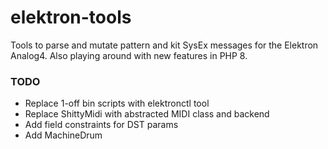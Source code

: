 # elektron-tools

Tools to parse and mutate pattern and kit SysEx messages for the Elektron
Analog4. Also playing around with new features in PHP 8.

### TODO

* Replace 1-off bin scripts with elektronctl tool
* Replace ShittyMidi with abstracted MIDI class and backend
* Add field constraints for DST params
* Add MachineDrum
